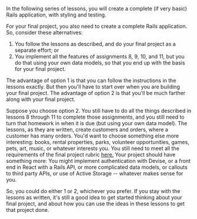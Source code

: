 In the following series of lessons, you will create a complete (if very basic) Rails application, with styling and testing.

For your final project, you also need to create a complete Rails application.  So, consider these alternatives:

1. You follow the lessons as described, and do your final project as a separate effort; or
2. You implement all the features of assignments 8, 9, 10, and 11, but you do that using your own data models, so that you end up with the basis for your final project.

The advantage of option 1 is that you can follow the instructions in the lessons exactly.  But then you'll have to start over when you are building your final project. The advantage of option 2 is that you'll be much farther along with your final project.

Suppose you choose option 2. You still have to do all the things described in lessons 8 through 11 to complete those assignments, and you still need to turn that homework in when it is due (but using your own data model).  The lessons, as they are written, create customers and orders, where a customer has many orders.  You'd want to choose something else more interesting: books, rental properties, parks, volunteer opportunities, games, pets, art, music, or whatever interests you. You still need to meet all the requirements of the final project rubric [here.](https://github.com/Code-the-Dream-School/R7-additional/wiki/Ruby-on-Rails-Final-Project-Rubric) Your project should have something more: You might implement authentication with Devise, or a front end in React with a Rails API, or more complicated data models, or callouts to third party APIs, or use of Active Storage -- whatever makes sense for you.

So, you could do either 1 or 2, whichever you prefer.  If you stay with the lessons as written, it's still a good idea to get started thinking about your final project, and about how you can use the ideas in these lessons to get that project done.

